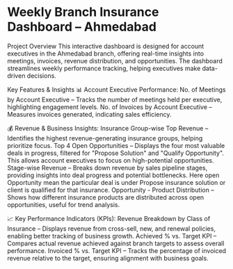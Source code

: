 # Weekly Branch Insurance Dashboard – Ahmedabad
Project Overview
This interactive dashboard is designed for account executives in the Ahmedabad branch, offering real-time insights into meetings, invoices, revenue distribution, and opportunities. The dashboard streamlines weekly performance tracking, helping executives make data-driven decisions.

Key Features & Insights
📊 Account Executive Performance:
No. of Meetings by Account Executive – Tracks the number of meetings held per executive, highlighting engagement levels.
No. of Invoices by Account Executive – Measures invoices generated, indicating sales efficiency.

💰 Revenue & Business Insights:
Insurance Group-wise Top Revenue – Identifies the highest revenue-generating insurance groups, helping prioritize focus.
Top 4 Open Opportunities – Displays the four most valuable deals in progress, filtered for "Propose Solution" and "Qualify Opportunity".
This allows account executives to focus on high-potential opportunities.
Stage-wise Revenue – Breaks down revenue by sales pipeline stages, providing insights into deal progress and potential bottlenecks.
Here open Opportunity mean the particular deal is under Propose insurance solution or client is qualified for that insurance.
Opportunity - Product Distribution – Shows how different insurance products are distributed across open opportunities, useful for trend analysis.

📈 Key Performance Indicators (KPIs):
Revenue Breakdown by Class of Insurance – Displays revenue from cross-sell, new, and renewal policies, enabling better tracking of business growth.
Achieved % vs. Target KPI – Compares actual revenue achieved against branch targets to assess overall performance.
Invoiced % vs. Target KPI – Tracks the percentage of invoiced revenue relative to the target, ensuring alignment with business goals.
